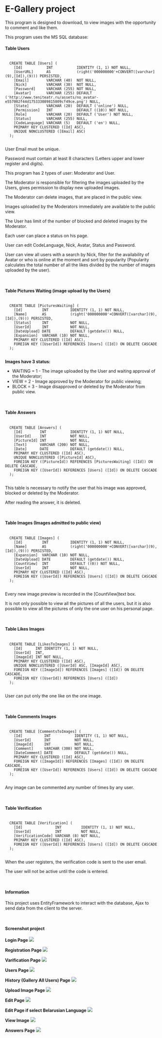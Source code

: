 <h1>E-Gallery project</h1>
<p>This program is designed to download, to view images with the opportunity to comment and like them. </p>
<p>This program uses the MS SQL database:</p>
<h4>Table Users</h4>
<pre>
  <code>
  CREATE TABLE [Users] (
    [Id]           INT           IDENTITY (1, 1) NOT NULL,
    [UserURL]      AS            (right('000000000'+CONVERT([varchar](9),[Id]),(9))) PERSISTED,
    [Email]        VARCHAR (40)  NOT NULL,
    [Nick]         VARCHAR (30)  NOT NULL,
    [Password]     VARCHAR (255) NOT NULL,
    [Avatar]       VARCHAR (255) DEFAULT ('http://www.teniteatr.ru/assets/no_avatar-e557002f44d175333089815809cf49ce.png') NULL,
    [State]        VARCHAR (20)  DEFAULT ('online') NULL,
    [Permission]   INT           DEFAULT ((10)) NOT NULL,
    [Role]         VARCHAR (20)  DEFAULT ('User') NOT NULL,
    [Status]       VARCHAR (255) NULL,
    [CodeLanguage] VARCHAR (5)   DEFAULT ('en') NULL,
    PRIMARY KEY CLUSTERED ([Id] ASC),
    UNIQUE NONCLUSTERED ([Email] ASC)
  );
  </code>
</pre>

<p>User Email must be unique.</p>
<p>Password must contain at least 8 characters (Letters upper and lower register and digits).</p>
<p>This program has 2 types of user: Moderator and User.</p>
<p>The Moderator is responsible for filtering the images uploaded by the Users, gives permission to display new uploaded images.</p>
<p>The Moderator can delete images, that are placed in the public view.</p>
<p>Images uploaded by the Moderators  immediately are available to the public view.</p>
<p>The User has limit of the number of blocked and deleted images by the Moderator.</p>
<p>Each user can place a status on his page.</p>
<p>User can  edit CodeLanguage, Nick, Avatar, Status and Password.</p>
<p>User can view all users with a search by Nick, filter for the availability of Avatar or who is online at the moment and sort by popularity (Popularity calculates the total number of all the likes divided by the number of images uploaded by the user).</p>
<br/>

<h4>Table Pictures Waiting (image upload by the Users)</h4>
<pre>
  <code>
  CREATE TABLE [PicturesWaiting] (
    [Id]         INT          IDENTITY (1, 1) NOT NULL,
    [Name]       AS           (right('000000000'+CONVERT([varchar](9),[Id]),(9))) PERSISTED,
    [Status]     INT          NOT NULL,
    [UserId]     INT          NOT NULL,
    [DateUpload] DATE         DEFAULT (getdate()) NULL,
    [Expansion]  VARCHAR (10) NOT NULL,
    PRIMARY KEY CLUSTERED ([Id] ASC),
    FOREIGN KEY ([UserId]) REFERENCES [Users] ([Id]) ON DELETE CASCADE
  );
  </code>
</pre>
<b>Images have 3 status:</b>
<ul>
  <li>WAITING = 1 - The image uploaded by the User and waiting approval of the Moderator;</li>
  <li>VIEW = 2 - Image approved by the Moderator for public viewing;</li>
  <li>BLOCK = 3 - Image disapproved or deleted by the Moderator from public view.</li>
</ul>
<br/>

<h4>Table Answers</h4>
<pre>
  <code>
  CREATE TABLE [Answers] (
    [Id]        INT           IDENTITY (1, 1) NOT NULL,
    [UserId]    INT           NOT NULL,
    [PictureId] INT           NOT NULL,
    [Text]      VARCHAR (200) NOT NULL,
    [Date]      DATE          DEFAULT (getdate()) NULL,
    PRIMARY KEY CLUSTERED ([Id] ASC),
    UNIQUE NONCLUSTERED ([PictureId] ASC),
    FOREIGN KEY ([PictureId]) REFERENCES [PicturesWaiting] ([Id]) ON DELETE CASCADE,
    FOREIGN KEY ([UserId]) REFERENCES [Users] ([Id]) ON DELETE CASCADE
  );
  </code>
</pre>
<p>This table is necessary to notify the user that his image was approved, blocked or deleted by the Moderator.</p>
<p>After reading the answer, it is deleted.</p>
<br/>

<h4>Table Images (Images admitted to public view)</h4>
<pre>
  <code>
  CREATE TABLE [Images] (
    [Id]         INT          IDENTITY (1, 1) NOT NULL,
    [Name]       AS           (right('000000000'+CONVERT([varchar](9),[Id]),(9))) PERSISTED,
    [Expansion]  VARCHAR (10) NOT NULL,
    [DateUpload] DATE         DEFAULT (getdate()) NULL,
    [CountView]  INT          DEFAULT ((0)) NOT NULL,
    [UserId]     INT          NOT NULL,
    PRIMARY KEY CLUSTERED ([Id] ASC),
    FOREIGN KEY ([UserId]) REFERENCES [Users] ([Id]) ON DELETE CASCADE
  );
  </code>
</pre>
<p>Every new image preview is recorded in the [CountView]text box.</p>
<p>It is not only possible to view all the pictures of all the users, but it is also possible to view all the pictures of only the one user on his personal page.</p>
<br/>

<h4>Table Likes Images</h4>
<pre>
  <code>
  CREATE TABLE [LikesToImages] (
    [Id]      INT IDENTITY (1, 1) NOT NULL,
    [UserId]  INT,
    [ImageId] INT NOT NULL,
    PRIMARY KEY CLUSTERED ([Id] ASC),
    UNIQUE NONCLUSTERED ([UserId] ASC, [ImageId] ASC),
    FOREIGN KEY ([ImageId]) REFERENCES [Images] ([Id]) ON DELETE CASCADE,
    FOREIGN KEY ([UserId]) REFERENCES [Users] ([Id]) 
  );
  </code>
</pre>

<p>User can put only the one like on the one image.</p>
<br/>

<h4>Table Comments Images</h4>
<pre>
  <code>
  CREATE TABLE [CommentsToImages] (
    [Id]          INT           IDENTITY (1, 1) NOT NULL,
    [UserId]      INT           NOT NULL,
    [ImageId]     INT           NOT NULL,
    [Comment]     VARCHAR (300) NOT NULL,
    [DateComment] DATE          DEFAULT (getdate()) NULL,
    PRIMARY KEY CLUSTERED ([Id] ASC),
    FOREIGN KEY ([ImageId]) REFERENCES [Images] ([Id]) ON DELETE CASCADE,
    FOREIGN KEY ([UserId]) REFERENCES [Users] ([Id]) ON DELETE CASCADE
  );
  </code>
</pre>

<p>Any image can be commented any number of times by any user.</p>
<br/>

<h4>Table Verification</h4>
<pre>
  <code>
  CREATE TABLE [Verification] (
    [Id]               INT         IDENTITY (1, 1) NOT NULL,
    [UserId]           INT         NOT NULL,
    [VerificationCode] VARCHAR (8) NOT NULL,
    PRIMARY KEY CLUSTERED ([Id] ASC),
    FOREIGN KEY ([UserId]) REFERENCES [Users] ([Id]) ON DELETE CASCADE
  );
  </code>
</pre>

<p>When the user registers, the verification code is sent to the user email.</p>
<p>The user will not be active until the code is entered.</p>

<br/>

<h4>Information</h4>

<p>This project uses EntityFramework to interact with the database, Ajax to send data from the client to the server.</p>
<br/>

<h4>Screenshot project</h4>

<b>Login Page</b>
<img src="https://pp.userapi.com/c836322/v836322646/39ceb/1TypI2qAfVA.jpg"/>

<b>Registration Page</b>
<img src="https://pp.userapi.com/c836322/v836322646/39cf4/apuf_W5XOWI.jpg"/>

<b>Varification Page</b>
<img src="https://pp.userapi.com/c837138/v837138646/53d93/kcSZ9iisLUU.jpg"/>

<b>Users Page</b>
<img src="https://pp.userapi.com/c836322/v836322646/39d08/GBlCJb0BWSQ.jpg"/>

<b>History (Gallery All Users) Page</b>
<img src="https://pp.userapi.com/c836322/v836322646/39ce2/QsG4iFZrVco.jpg"/>

<b>Upload Image Page</b>
<img src="https://pp.userapi.com/c836322/v836322646/39cfe/feUw93yA3YQ.jpg"/>

<b>Edit Page</b>
<img src="https://pp.userapi.com/c837138/v837138646/539b2/bByKaMrxYOU.jpg"/>

<b>Edit Page if select Belarusian Language</b>
<img src="https://pp.userapi.com/c837138/v837138646/539bc/JKqJb2EbSHU.jpg"/>

<b>View Image</b>
<img src="https://pp.userapi.com/c836322/v836322646/39d12/6JrMooAVUFU.jpg"/>

<b>Answers Page</b>
<img src="https://cs7066.userapi.com/c837537/v837537646/3e539/huRDL3NgV1o.jpg"/>













